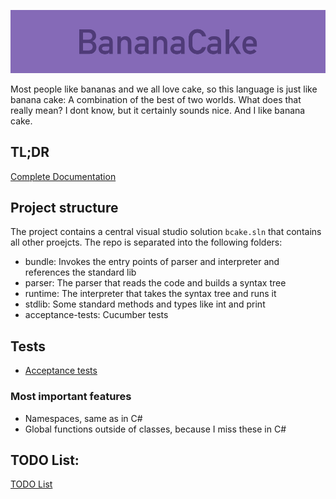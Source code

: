 ![](/bundle/docs/assets/banner.jpg)

Most people like bananas and we all love cake, so this language is just like banana cake: A combination of the best of two worlds. What does that really mean? I dont know, but it certainly sounds nice. And I like banana cake.

## TL;DR
[Complete Documentation](SPECS.md)

## Project structure

The project contains a central visual studio solution `bcake.sln` that contains all other proejcts. The repo is separated into the following folders:
- bundle: Invokes the entry points of parser and interpreter and references the standard lib
- parser: The parser that reads the code and builds a syntax tree
- runtime: The interpreter that takes the syntax tree and runs it
- stdlib: Some standard methods and types like int and print
- acceptance-tests: Cucumber tests

## Tests

- [Acceptance tests](/acceptance-tests)

### Most important features

* Namespaces, same as in C#
* Global functions outside of classes, because I miss these in C#

## TODO List:

[TODO List](https://github.com/PixelSnake/bananacake/projects/1)
